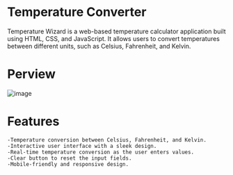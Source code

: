 # Temperature Converter

Temperature Wizard is a web-based temperature calculator application built using HTML, CSS, and JavaScript. It allows users to convert temperatures between different units, such as Celsius, Fahrenheit, and Kelvin.

# Perview
![image](https://github.com/Deekshithadasari26/Barath_intern/assets/133131234/db546939-83fc-46a6-aa7e-f3292d726f2d)

# Features
    -Temperature conversion between Celsius, Fahrenheit, and Kelvin.
    -Interactive user interface with a sleek design.
    -Real-time temperature conversion as the user enters values.
    -Clear button to reset the input fields.
    -Mobile-friendly and responsive design.
